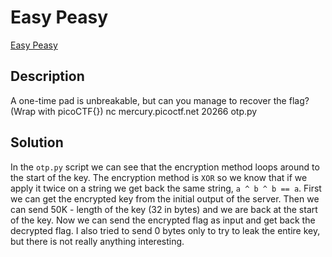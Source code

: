 # Easy Peasy

[Easy Peasy](https://play.picoctf.org/practice/challenge/125)

## Description

A one-time pad is unbreakable, but can you manage to recover the flag? (Wrap with picoCTF{}) nc mercury.picoctf.net 20266 otp.py

## Solution

In the `otp.py` script we can see that the encryption method loops around to the start of the key. The encryption method is `XOR` so we know that if we apply it twice on a string we get back the same string, `a ^ b ^ b == a`. First we can get the encrypted key from the initial output of the server. Then we can send 50K - length of the key (32 in bytes) and we are back at the start of the key. Now we can send the encrypted flag as input and get back the decrypted flag. I also tried to send 0 bytes only to try to leak the entire key, but there is not really anything interesting. 